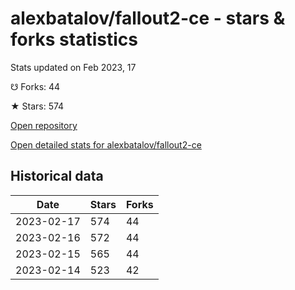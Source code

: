 # alexbatalov/fallout2-ce - stars & forks statistics

Stats updated on Feb 2023, 17

☋ Forks: 44

★ Stars: 574

[Open repository](https://github.com/alexbatalov/fallout2-ce)

[Open detailed stats for alexbatalov/fallout2-ce](https://reviewgithub.com/rep/alexbatalov/fallout2-ce)

## Historical data
| Date | Stars | Forks |
|------|-------|-------|
| 2023-02-17 | 574 | 44 | 
| 2023-02-16 | 572 | 44 | 
| 2023-02-15 | 565 | 44 | 
| 2023-02-14 | 523 | 42 | 

